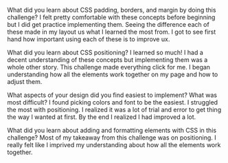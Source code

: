What did you learn about CSS padding, borders, and margin by doing this challenge?
I felt pretty comfortable with these concepts before beginning but I did get practice implementing them.  Seeing the difference each of these made in my layout us what I learned the most from.  I got to see first hand how important using each of these is to improve ux.

What did you learn about CSS positioning?
I learned so much! I had a decent understanding of these concepts but implementing them was a whole other story.  This challenge made everything click for me.  I began understanding how all the elements work together on my page and how to adjust them.

What aspects of your design did you find easiest to implement? What was most difficult?
I found picking colors and font to be the easiest.  I struggled the most with positioning.  I realized it was a lot of trial and error to get thing the way I wanted at first.  By the end I realized I had improved a lot.


What did you learn about adding and formatting elements with CSS in this challenge?
Most of my takeaway from this challenge was on positioning.  I really felt like I imprived my understanding about how all the elements work together.